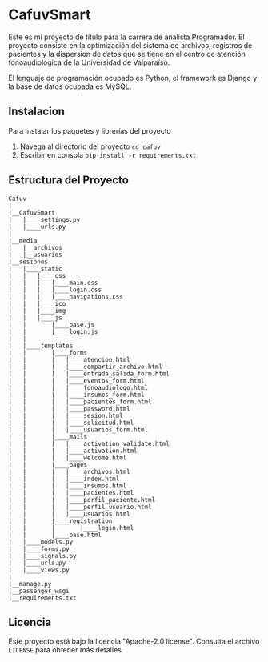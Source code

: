 # CafuvSmart

Este es mi proyecto de título para la carrera de analista Programador.
El proyecto consiste en la optimización del sistema de archivos, registros de pacientes y la dispersion de datos que se tiene en el centro de atención fonoaudiológica de la Universidad de Valparaíso.

El lenguaje de programación ocupado es Python, el framework es Django y la base de datos ocupada es MySQL.

## Instalacion
Para instalar los paquetes y librerías del proyecto
1. Navega al directorio del proyecto `cd cafuv`
2. Escribir en consola `pip install -r requirements.txt`

## Estructura del Proyecto


    Cafuv
    |
    |__CafuvSmart
    |	|____settings.py
    |	|____urls.py
    |
    |__media
    |	|__archivos
    |	|__usuarios
    |__sesiones
    |	|____static
    |	|	|____css
    |	|	|	|____main.css
    |	|	|	|____login.css
    |	|	|	|____navigations.css
    |	|	|____ico
    |	|	|____img
    |	|	|____js
    |	|		|____base.js
    |	|		|____login.js
    |	|
    |	|____templates
    |	|		|____forms
    |	|		|	|____atencion.html
    |	|		|	|____compartir_archivo.html
    |	|		|	|____entrada_salida_form.html
    |	|		|	|____eventos_form.html
    |	|		|	|____fonoaudiologo.html
    |	|		|	|____insumos_form.html
    |	|		|	|____pacientes_form.html
    |	|		|	|____password.html
    |	|		|	|____sesion.html
    |	|		|	|____solicitud.html
    |	|		|	|____usuarios_form.html
    |	|		|____mails
    |	|		|	|____activation_validate.html
    |	|		|	|____activation.html
    |	|		|	|____welcome.html
    |	|		|____pages
    |	|		|	|____archivos.html
    |	|		|	|____index.html
    |	|		|	|____insumos.html
    |	|		|	|____pacientes.html
    |	|		|	|____perfil_paciente.html
    |	|		|	|____perfil_usuario.html
    |	|		|	|____usuarios.html
    |	|		|____registration
    |	|		|		|____login.html
    |	|		|____base.html
    |	|____models.py
    |	|____forms.py
    |	|____signals.py
    |	|____urls.py
    |	|____views.py
    |
    |__manage.py
    |__passenger_wsgi
    |__requirements.txt


## Licencia

Este proyecto está bajo la licencia "Apache-2.0 license". Consulta el archivo `LICENSE` para obtener más detalles.
